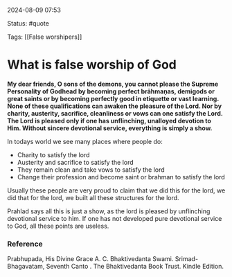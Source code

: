 2024-08-09 07:53

Status: #quote 

Tags: [[False worshipers]]

# What is false worship of God

**My dear friends, O sons of the demons, you cannot please the Supreme Personality of Godhead by becoming perfect brāhmaṇas, demigods or great saints or by becoming perfectly good in etiquette or vast learning. None of these qualifications can awaken the pleasure of the Lord. Nor by charity, austerity, sacrifice, cleanliness or vows can one satisfy the Lord. The Lord is pleased only if one has unflinching, unalloyed devotion to Him. Without sincere devotional service, everything is simply a show.**

In todays world we see many places where people do:
- Charity to satisfy the lord
- Austerity and sacrifice to satisfy the lord
- They remain clean and take vows to satisfy the lord
- Change their profession and become saint or brahman to satisfy the lord

Usually these people are very proud to claim that we did this for the lord, we did that for the lord, we built all these structures for the lord. 

Prahlad says all this is just a show, as the lord is pleased by unflinching devotional service to him. If one has not developed pure devotional service to God, all these points are useless.

### Reference

Prabhupada, His Divine Grace A. C. Bhaktivedanta Swami. Srimad-Bhagavatam, Seventh Canto . The Bhaktivedanta Book Trust. Kindle Edition. 